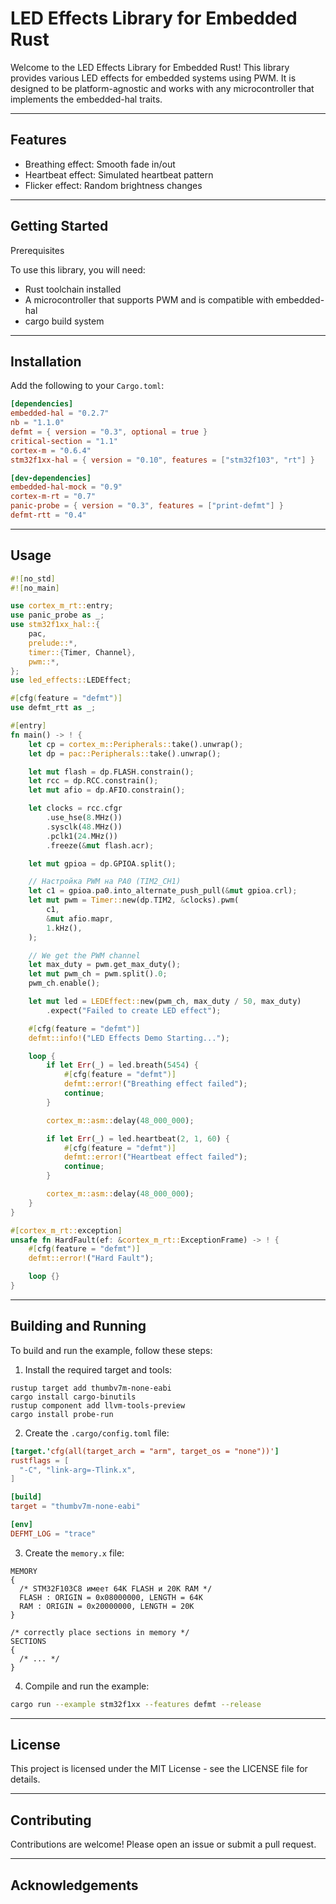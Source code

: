 # LED Effects Library for Embedded Rust

Welcome to the LED Effects Library for Embedded Rust! This library provides various LED effects for embedded systems using PWM. It is designed to be platform-agnostic and works with any microcontroller that implements the embedded-hal traits.
___
## Features
- Breathing effect: Smooth fade in/out
- Heartbeat effect: Simulated heartbeat pattern
- Flicker effect: Random brightness changes
___

## Getting Started
Prerequisites

To use this library, you will need:

- Rust toolchain installed
- A microcontroller that supports PWM and is compatible with embedded-hal
- cargo build system
___
## Installation
Add the following to your `Cargo.toml`:

```toml
[dependencies]
embedded-hal = "0.2.7"
nb = "1.1.0"
defmt = { version = "0.3", optional = true }
critical-section = "1.1"
cortex-m = "0.6.4"
stm32f1xx-hal = { version = "0.10", features = ["stm32f103", "rt"] }

[dev-dependencies]
embedded-hal-mock = "0.9"
cortex-m-rt = "0.7"
panic-probe = { version = "0.3", features = ["print-defmt"] }
defmt-rtt = "0.4"
```
___
## Usage

```rust
#![no_std]
#![no_main]

use cortex_m_rt::entry;
use panic_probe as _;
use stm32f1xx_hal::{
    pac,
    prelude::*,
    timer::{Timer, Channel},
    pwm::*,
};
use led_effects::LEDEffect;

#[cfg(feature = "defmt")]
use defmt_rtt as _;

#[entry]
fn main() -> ! {
    let cp = cortex_m::Peripherals::take().unwrap();
    let dp = pac::Peripherals::take().unwrap();

    let mut flash = dp.FLASH.constrain();
    let rcc = dp.RCC.constrain();
    let mut afio = dp.AFIO.constrain();

    let clocks = rcc.cfgr
        .use_hse(8.MHz())
        .sysclk(48.MHz())
        .pclk1(24.MHz())
        .freeze(&mut flash.acr);

    let mut gpioa = dp.GPIOA.split();

    // Настройка PWM на PA0 (TIM2_CH1)
    let c1 = gpioa.pa0.into_alternate_push_pull(&mut gpioa.crl);
    let mut pwm = Timer::new(dp.TIM2, &clocks).pwm(
        c1,
        &mut afio.mapr,
        1.kHz(),
    );

    // We get the PWM channel
    let max_duty = pwm.get_max_duty();
    let mut pwm_ch = pwm.split().0;
    pwm_ch.enable();

    let mut led = LEDEffect::new(pwm_ch, max_duty / 50, max_duty)
        .expect("Failed to create LED effect");

    #[cfg(feature = "defmt")]
    defmt::info!("LED Effects Demo Starting...");

    loop {
        if let Err(_) = led.breath(5454) {
            #[cfg(feature = "defmt")]
            defmt::error!("Breathing effect failed");
            continue;
        }

        cortex_m::asm::delay(48_000_000);

        if let Err(_) = led.heartbeat(2, 1, 60) {
            #[cfg(feature = "defmt")]
            defmt::error!("Heartbeat effect failed");
            continue;
        }

        cortex_m::asm::delay(48_000_000);
    }
}

#[cortex_m_rt::exception]
unsafe fn HardFault(ef: &cortex_m_rt::ExceptionFrame) -> ! {
    #[cfg(feature = "defmt")]
    defmt::error!("Hard Fault");

    loop {}
}
```
___
## Building and Running
To build and run the example, follow these steps:

1. Install the required target and tools:
```shell
rustup target add thumbv7m-none-eabi
cargo install cargo-binutils
rustup component add llvm-tools-preview
cargo install probe-run 
```

2. Create the `.cargo/config.toml` file:
```toml
[target.'cfg(all(target_arch = "arm", target_os = "none"))']
rustflags = [
  "-C", "link-arg=-Tlink.x",
]

[build]
target = "thumbv7m-none-eabi"

[env]
DEFMT_LOG = "trace"
```
3. Create the `memory.x` file:
```
MEMORY
{
  /* STM32F103C8 имеет 64K FLASH и 20K RAM */
  FLASH : ORIGIN = 0x08000000, LENGTH = 64K
  RAM : ORIGIN = 0x20000000, LENGTH = 20K
}

/* correctly place sections in memory */
SECTIONS
{
  /* ... */
}
```
4. Compile and run the example:
```bash
cargo run --example stm32f1xx --features defmt --release
```
___
## License
This project is licensed under the MIT License - see the LICENSE file for details.
___
## Contributing
Contributions are welcome! Please open an issue or submit a pull request.
___
## Acknowledgements

